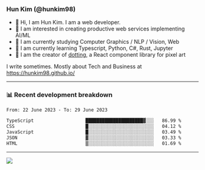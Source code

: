 ### Hun Kim (@hunkim98)

- 👋 Hi, I am Hun Kim. I am a web developer. 
- 🤔 I am interested in creating productive web services implementing AI/ML
- 🔭 I am currently studying Computer Graphics / NLP / Vision, Web 
- 🌱 I am currently learning Typescript, Python, C#, Rust, Jupyter
- 🎨 I am the creator of [dotting](hunkim98.github.io/dotting), a React component library for pixel art

I write sometimes. Mostly about Tech and Business at https://hunkim98.github.io/

---
### 📊 Recent development breakdown
<!--START_SECTION:waka-->

```txt
From: 22 June 2023 - To: 29 June 2023

TypeScript                   █████████████████████▓░░░   86.99 %
CSS                          █░░░░░░░░░░░░░░░░░░░░░░░░   04.12 %
JavaScript                   █░░░░░░░░░░░░░░░░░░░░░░░░   03.49 %
JSON                         ▓░░░░░░░░░░░░░░░░░░░░░░░░   03.33 %
HTML                         ▒░░░░░░░░░░░░░░░░░░░░░░░░   01.69 %
```

<!--END_SECTION:waka-->
---

<!-- <div align='center'> -->
  <img align="center" src="https://github-readme-stats.vercel.app/api?username=hunkim98&theme=dark&show_icons=true"/>
<!-- </div> -->
<!--
**hunkim98/hunkim98** is a ✨ _special_ ✨ repository because its `README.md` (this file) appears on your GitHub profile.

Here are some ideas to get you started:

- 🔭 I’m currently working on ...
- 🌱 I’m currently learning ...
- 👯 I’m looking to collaborate on ...
- 🤔 I’m looking for help with ...
- 💬 Ask me about ...
- 📫 How to reach me: ...
- 😄 Pronouns: ...
- ⚡ Fun fact: ...
-->
